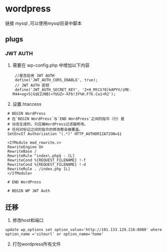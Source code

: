 # wordpress

链接 mysql ,可以使用mysql目录中脚本


## plugs 
### JWT AUTH
1.  需要在 wp-config.php 中增加以下内容


    ```
     //是否启用 JWT AUTH
     define('JWT_AUTH_CORS_ENABLE', true);
     // JWT AUTH 密钥
     define('JWT_AUTH_SECRET_KEY', '2+H_MtCG?8)kAPYV/iME-M44<og>5|G$EZJNB|<fUUZ>-kFb!3Y%H.F7k.Cu1+R2');

    ```
2. 设置.htaccess
```
 # BEGIN WordPress
 # 在`BEGIN WordPress`与`END WordPress`之间的指令（行）是
 # 动态生成的，只应被WordPress过滤器修改。
 # 任何对标记之间的指令的修改都会被覆盖。
 SetEnvIf Authorization "(.*)" HTTP_AUTHORIZATION=$1

 <IfModule mod_rewrite.c>
 RewriteEngine On
 RewriteBase /
 RewriteRule ^index\.php$ - [L]
 RewriteCond %{REQUEST_FILENAME} !-f
 RewriteCond %{REQUEST_FILENAME} !-d
 RewriteRule . /index.php [L]
 </IfModule>

 # END WordPress

 # BEGIN WP JWT Auth
```


## 迁移
1. 修改host和端口
```
update wp_options set option_value='http://101.133.129.216:8080' where option_name ='siteurl' or option_name='home'
```
2. 打包wordpress所有文件
